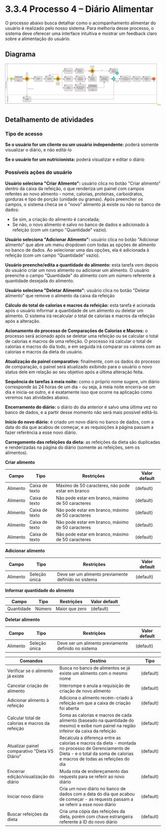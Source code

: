 # 3.3.4 Processo 4 – Diário Alimentar

O processo abaixo busca detalhar como o acompanhamento alimentar do usuário é realizado pelo nosso sistema. Para melhoria desse processo, o sistema deve oferecer uma interface intuitiva e mostrar um feedback claro sobre a alimentação do usuário.

## Diagrama

![PROCESSO 4](../images/diario-final.png "Modelo BPMN do Processo 4.")

## Detalhamento de atividades

### Tipo de acesso

**Se o usuário for um cliente ou um usuário independente:** poderá somente visualizar o diário, e não editá-lo

**Se o usuário for um nutricionista:** poderá visualizar e editar o diário

### Possíveis ações do usuário

**Usuário seleciona "Criar Alimento":** usuário clica no botão "Criar alimento" dentro da caixa da refeição, o que renderiza um painel com campos refentes ao novo alimento - nome, calorias, proteínas, carboidratos, gorduras e tipo de porção (unidade ou gramas). Após preencher os campos, o sistema checa se o "novo" alimento já existe ou não no banco de dados:
- Se sim, a criação do alimento é cancelada;
- Se não, o novo alimento é salvo no banco de dados e adicionado à refeição (com um campo "Quantidade" vazio).

**Usuário seleciona "Adicionar Alimento":** usuário clica no botão "Adicionar alimento" que abre um menu dropdown com todas as opções de alimento no banco de dados. Ao selecionar uma das opções, ela é adicionada à refeição (com um campo "Quantidade" vazio).

**Usuário preenche/edita a quantidade do alimento:** esta tarefa vem depois do usuário criar um novo alimento ou adicionar um alimento. O usuário preenche o campo "Quantidade" do alimento com um número referente à quantidade desejada do alimento.

**Usuário seleciona "Deletar Alimento":** usuário clica no botão "Deletar alimento" que remove o alimento da caixa da refeição

**Cálculo do total de calorias e macros da refeição:** esta tarefa é acionada após o usuário informar a quantidade de um alimento ou deletar um alimento. O sistema irá recalcular o total de calorias e macros da refeição após a alteração.

**Acionamento do processo de Comparações de Calorias e Macros:** o processo será acionado após se deletar uma refeição ou se calcular o total de calorias e macros de uma refeição. O processo irá calcular o total de calorias e macros do dia todo, e em seguida irá comparar os valores com as calorias e macros da dieta do usuário.

**Atualização do painel comparativo:** finalmente, com os dados do processo de comparação, o painel será atualizado exibindo para o usuário o novo status dele em relação ao seu objetivo após a última alteração feita.

**Sequência de tarefas à meia noite:** como o próprio nome sugere, um diário corresponde às 24 horas de um dia - ou seja, à meia noite encerra-se um dia e inicia-se outro, e é exatamente isso que ocorre na aplicação como veremos nas atividades abaixo.

**Encerramento do diário:** o diário do dia anterior é salvo uma última vez no banco de dados, e a partir desse momento não será mais possível editá-lo.

**Início do novo diário:** é criado um novo diário no banco de dados, com a data do dia que acabou de começar, e as requisições à página passam a fazer referência a esse novo diário.

**Carregamento das refeições da dieta:** as refeições da dieta são duplicadas e renderizadas na página do diário (somente as refeições, sem os alimentos).

**Criar alimento**

| **Campo**       | **Tipo**         | **Restrições** | **Valor default** |
| ---             | ---              | ---            | ---               |
| Alimento | Caixa de texto | Máximo de 50 caracteres, não pode estar em branco | (default) |
| Alimento | Caixa de texto | Não pode estar em branco, máximo de 50 caracteres| (default) |
| Alimento | Caixa de texto | Não pode estar em branco, máximo de 50 caracteres| (default) |
| Alimento | Caixa de texto | Não pode estar em branco, máximo de 50 caracteres| (default) |
| Alimento | Caixa de texto | Não pode estar em branco, máximo de 50 caracteres| (default) |

**Adicionar alimento**

| **Campo**       | **Tipo**         | **Restrições** | **Valor default** |
| ---             | ---              | ---            | ---               |
| Alimento | Seleção única | Deve ser um alimento previamente definido no sistema | (default) |

**Informar quantidade do alimento**

| **Campo**       | **Tipo**         | **Restrições** | **Valor default** |
| ---             | ---              | ---            | ---               |
| Quantidade | Número | Maior que zero | (default) |

**Deletar alimento**

| **Campo**       | **Tipo**         | **Restrições** | **Valor default** |
| ---             | ---              | ---            | ---               |
| Alimento | Seleção única | Deve ser um alimento previamente definido no sistema | (default) |

| **Comandos**         |  **Destino**                   | **Tipo** |
| ---                  | ---                            | ---               |
| Verificar se o alimento já existe | Busca no banco de alimentos se já existe um alimento com o mesmo nome | (default) |
| Cancelar criação de alimento | Interrompe e anula a requisição de criação de novo alimento | (default) |
| Adicionar alimento à refeição | Adiciona o alimento recém-criado à refeição em que a caixa de criação foi aberta | (default) |
| Calcular total de calorias e macros da refeição | Soma as calorias e macros de cada alimento (baseado na quantidade do mesmo) e exibe num painel na região infeiror da caixa da refeição | (default) |
| Atualizar painel comparativo "Dieta VS Diário" | Recalcula a diferença entre as calorias e macros da dieta - montada no processo de Gerenciamento de Dieta - e o total da soma de calorias e macros de todas as refeições do dia | (default) |
| Encerrar edição/visualização do diário | Muda rota de endereçamento das requests para se referir ao novo diário | (default) |
| Iniciar novo diário | Cria um novo diário no banco de dados com a data do dia que acabou de começar - as requests passam a se referir a esse novo diário | (default) |
| Buscar refeições da dieta | Cria uma cópia das refeições da dieta, porém com chave estrangeira referente à ID do novo diário | (default) |
